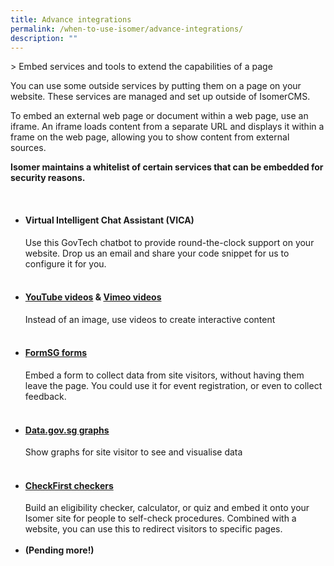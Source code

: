 ```yaml
---
title: Advance integrations
permalink: /when-to-use-isomer/advance-integrations/
description: ""
---
```

&gt; Embed services and tools to extend the capabilities of a page 

You can use some outside services by putting them on a page on your website. These services are managed and set up outside of IsomerCMS.

To embed an external web page or document within a web page, use an iframe. An iframe loads content from a separate URL and displays it within a frame on the web page, allowing you to show content from external sources.

**Isomer maintains a whitelist of certain services that can be embedded for security reasons.** 

<br>

- #### Virtual Intelligent Chat Assistant (VICA)
	Use this GovTech chatbot to provide round-the-clock support on your website. Drop us an email and share your code snippet for us to configure it for you. <br><br>
- #### [YouTube videos](https://www.youtube.com/) &amp; [Vimeo videos]()
	Instead of an image, use videos to create interactive content <br><br>
- #### [FormSG forms](https://form.gov.sg/)
	Embed a form to collect data from site visitors, without having them leave the page. You could use it for event registration, or even to collect feedback. <br><br>
- #### [Data.gov.sg graphs](https://beta.data.gov.sg/)
	Show graphs for site visitor to see and visualise data <br><br>
- #### [CheckFirst checkers](https://www.checkfirst.gov.sg/)
	Build an eligibility checker, calculator, or quiz and embed it onto your Isomer site for people to self-check procedures. Combined with a website, you can use this to redirect visitors to specific pages.  <br><br>
- **(Pending more!)**